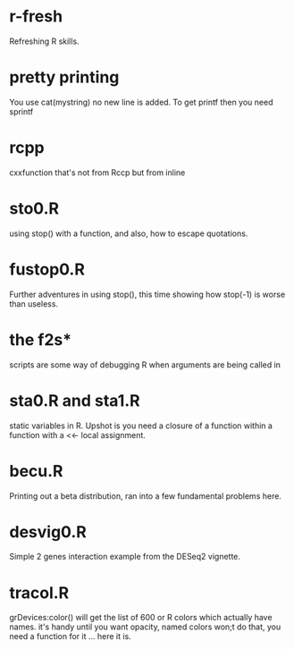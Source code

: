 # r-fresh

Refreshing R skills.


# pretty printing
You use cat(mystring)
no new line is added.
To get printf then
you need sprintf

# rcpp
cxxfunction that's not from Rccp but from inline

# sto0.R
using stop() with a function, and also, how to escape quotations.

# fustop0.R
Further adventures in using stop(), this time showing how stop(-1) is worse than useless.

# the f2s\*
scripts are some way of debugging R when arguments are being called in 

# sta0.R and sta1.R
static variables in R. Upshot is you need a closure
of a function within a function with a <<- local assignment.

# becu.R
Printing out a beta distribution, ran into a few fundamental problems here.

# desvig0.R
Simple 2 genes interaction example from the DESeq2 vignette.

# tracol.R
grDevices:color() will get the list of 600 or R colors which actually have names.
it's handy until you want opacity, named colors won;t do that, you need a function
for it ... here it is.
